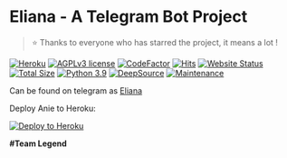 # Eliana - A Telegram Bot Project

> ⭐️ Thanks to everyone who has starred the project, it means a lot !

[![Heroku](https://pyheroku-badge.herokuapp.com/?app=Eliana)](https://missjuliarobot.herokuapp.com)
[![AGPLv3 license](https://img.shields.io/badge/license-AGPL–3.0-red.svg)](https://www.gnu.org/licenses/agpl-3.0.en.html)
[![CodeFactor](https://www.codefactor.io/repository/github/missjuliarobot/missjuliarobot/badge)](https://www.codefactor.io/repository/github/missjuliarobot/missjuliarobot)
[![Hits](https://hitcounter.pythonanywhere.com/count/tag.svg?url=https%3A%2F%2Fgithub.com%2FMissJuliaRobot%2FMissJuliaRobot.git)](https://github.com/immperialmayvid/https://github.com/immperialmayvid/Eliana)
[![Website Status](https://img.shields.io/website-up-down-green-red/http/missjuliarobot.unaux.com.svg?label=website)](http://missjuliarobot.unaux.com)
[![Total Size](https://github-size-badge.herokuapp.com/MissJuliaRobot/MissJuliaRobot.svg)](https://github.com/immperialmayvid/Eliana)
[![Python 3.9](https://img.shields.io/badge/python->=3.8.3-blue.svg)](https://www.python.org/downloads/release/python-383/)
[![DeepSource](https://static.deepsource.io/deepsource-badge-light-mini.svg)](https://deepsource.io/gh/MissJuliaRobot/MissJuliaRobot/?ref=repository-badge)
[![Maintenance](https://img.shields.io/badge/maintained-yes-yellow.svg)](https://github.com/immperialmayvid/https://github.com/immperialmayvid/Eliana)


Can be found on telegram as [Eliana](https://t.me/)

Deploy Anie to Heroku:

<p align="left"><a href="https://heroku.com/deploy?template=https://github.com/immperialmayvid/Eliana"> <img src="https://www.herokucdn.com/deploy/button.svg" alt="Deploy to Heroku" /></a></p>




<b>#Team Legend</b>
